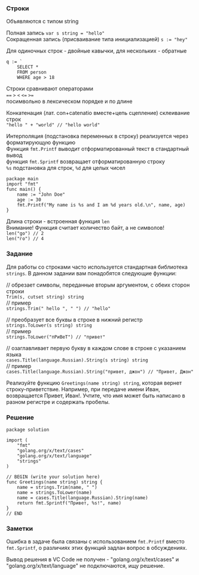 ### Строки  

Объявляются с типом string  

Полная запись `var s string = "hello"`  
Сокращенная запись (присваивание типа инициализацией) `s := "hey"` 

Для одиночных строк - двойные кавычки, для нескольких - обратные  
```
q := `
	SELECT *
	FROM person
	WHERE age > 18
```  

Строки сравнивают операторами   
`==` `>` `<` `<=` `>=`  
посимвольно в лексическом порядке и по длине  

Конкатенация (лат. con+catenatio вместе+цепь сцепление) склеивание строк    
`"hello " + "world" // "hello world"`  

Интерполяция (подстановка переменных в строку) реализуется через форматирующую функцию    
Функция `fmt.Printf` выводит отформатированный текст в стандартный вывод  
функция `fmt.Sprintf` возвращает отформатированную строку  
`%s` подстановка для строк, `%d` для целых чисел  
```
package main
import "fmt"
func main() {
    name := "John Doe"
    age := 30
    fmt.Printf("My name is %s and I am %d years old.\n", name, age)
}
```  

Длина строки - встроенная функция `len`  
Внимание! Функция считает количество байт, а не символов!  
`len("go") // 2`  
`len("го") // 4`  

### Задание  

Для работы со строками часто используется стандартная библиотека `strings`. В данном задании вам понадобятся следующие функции:  

// обрезает символы, переданные вторым аргументом, с обеих сторон строки  
`Trim(s, cutset string) string`  
// пример  
`strings.Trim(" hello ", " ") // "hello"`  

// преобразует все буквы в строке в нижний регистр  
`strings.ToLower(s string) string`  
// пример  
`strings.ToLower("пРиВеТ") // "привет"`  

// озаглавливает первую букву в каждом слове в строке с указанием языка  
`cases.Title(language.Russian).String(s string) string`  
// пример  
`cases.Title(language.Russian).String("привет, джон") // "Привет, Джон"`  

Реализуйте функцию `Greetings(name string) string`, которая вернет строку-приветствие. Например, при передаче имени Иван, возвращается Привет, Иван!. Учтите, что имя может быть написано в разном регистре и содержать пробелы.  

### Решение

```
package solution

import (
	"fmt"
	"golang.org/x/text/cases"
	"golang.org/x/text/language"
	"strings"
)

// BEGIN (write your solution here)
func Greetings(name string) string {
    name = strings.Trim(name, " ")
	name = strings.ToLower(name)
	name = cases.Title(language.Russian).String(name)
    return fmt.Sprintf("Привет, %s!", name)
}
// END
```

### Заметки  

Ошибка в задаче была связаны с использованием `fmt.Printf` вместо `fmt.Sprintf`, о различиях этих функций задлан вопрос в обсуждениях.  

Вывод решения в VC Code не получен - "golang.org/x/text/cases" и "golang.org/x/text/language" не подключаются, ищу решение.  








